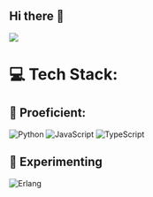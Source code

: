 ## Hi there 👋
![](https://github-readme-stats.vercel.app/api/top-langs/?username=gufl3r&theme=dark&hide_border=false&include_all_commits=true&count_private=true&layout=compact)

# 💻 Tech Stack:

## 🧠 Proeficient:
![Python](https://img.shields.io/badge/python-3670A0?style=for-the-badge&logo=python&logoColor=ffdd54) 
![JavaScript](https://img.shields.io/badge/javascript-%23323330.svg?style=for-the-badge&logo=javascript&logoColor=%23F7DF1E) 
![TypeScript](https://img.shields.io/badge/typescript-%23007ACC.svg?style=for-the-badge&logo=typescript&logoColor=white) 

## 🧪 Experimenting
![Erlang](https://img.shields.io/badge/erlang-%23AA0130.svg?style=for-the-badge&logo=erlang&logoColor=white) 
